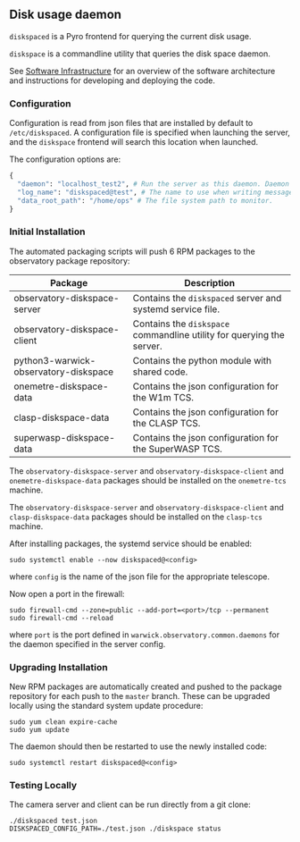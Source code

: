 ## Disk usage daemon

`diskspaced` is a Pyro frontend for querying the current disk usage.

`diskspace`  is a commandline utility that queries the disk space daemon.

See [Software Infrastructure](https://github.com/warwick-one-metre/docs/wiki/Software-Infrastructure) for an overview of the software architecture and instructions for developing and deploying the code.

### Configuration

Configuration is read from json files that are installed by default to `/etc/diskspaced`.
A configuration file is specified when launching the server, and the `diskspace` frontend will search this location when launched.

The configuration options are:
```python
{
  "daemon": "localhost_test2", # Run the server as this daemon. Daemon types are registered in `warwick.observatory.common.daemons`.
  "log_name": "diskspaced@test", # The name to use when writing messages to the observatory log.
  "data_root_path": "/home/ops" # The file system path to monitor.
}
```

### Initial Installation

The automated packaging scripts will push 6 RPM packages to the observatory package repository:

| Package           | Description |
| ----------------- | ------ |
| observatory-diskspace-server | Contains the `diskspaced` server and systemd service file. |
| observatory-diskspace-client | Contains the `diskspace` commandline utility for querying the server. |
| python3-warwick-observatory-diskspace | Contains the python module with shared code. |
| onemetre-diskspace-data | Contains the json configuration for the W1m TCS. |
| clasp-diskspace-data | Contains the json configuration for the CLASP TCS. |
| superwasp-diskspace-data | Contains the json configuration for the SuperWASP TCS. |

The `observatory-diskspace-server` and `observatory-diskspace-client` and `onemetre-diskspace-data` packages should be installed on the `onemetre-tcs` machine.

The `observatory-diskspace-server` and `observatory-diskspace-client` and `clasp-diskspace-data` packages should be installed on the `clasp-tcs` machine.

After installing packages, the systemd service should be enabled:

```
sudo systemctl enable --now diskspaced@<config>
```

where `config` is the name of the json file for the appropriate telescope.

Now open a port in the firewall:
```
sudo firewall-cmd --zone=public --add-port=<port>/tcp --permanent
sudo firewall-cmd --reload
```
where `port` is the port defined in `warwick.observatory.common.daemons` for the daemon specified in the server config.

### Upgrading Installation

New RPM packages are automatically created and pushed to the package repository for each push to the `master` branch.
These can be upgraded locally using the standard system update procedure:
```
sudo yum clean expire-cache
sudo yum update
```

The daemon should then be restarted to use the newly installed code:
```
sudo systemctl restart diskspaced@<config>
```

### Testing Locally

The camera server and client can be run directly from a git clone:
```
./diskspaced test.json
DISKSPACED_CONFIG_PATH=./test.json ./diskspace status
```
